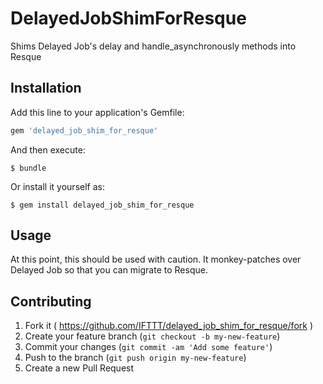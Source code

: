 # DelayedJobShimForResque

Shims Delayed Job's delay and handle_asynchronously methods into Resque

## Installation

Add this line to your application's Gemfile:

```ruby
gem 'delayed_job_shim_for_resque'
```

And then execute:

    $ bundle

Or install it yourself as:

    $ gem install delayed_job_shim_for_resque

## Usage

At this point, this should be used with caution. It monkey-patches over Delayed Job so that you can migrate to Resque.

## Contributing

1. Fork it ( https://github.com/IFTTT/delayed_job_shim_for_resque/fork )
2. Create your feature branch (`git checkout -b my-new-feature`)
3. Commit your changes (`git commit -am 'Add some feature'`)
4. Push to the branch (`git push origin my-new-feature`)
5. Create a new Pull Request
